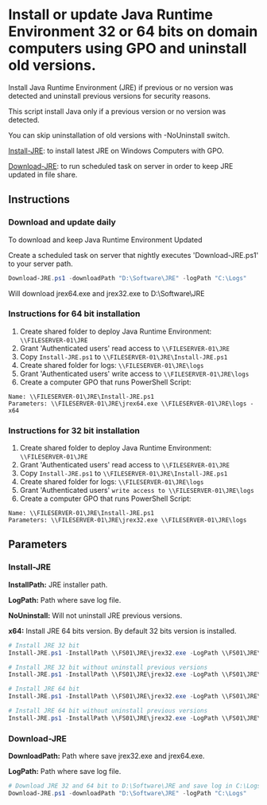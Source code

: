 # Install or update Java Runtime Environment 32 or 64 bits on domain computers using GPO and uninstall old versions.

Install Java Runtime Environment (JRE) if previous or no version was detected and uninstall previous versions for security reasons.

This script install Java only if a previous version or no version was detected.

You can skip uninstallation of old versions with -NoUninstall switch.

[Install-JRE](https://raw.githubusercontent.com/juangranados/powershell-scripts/main/Install%20Print%20Drivers%20Remotely/Install-JRE.ps1): to install latest JRE on Windows Computers with GPO.

[Download-JRE](https://raw.githubusercontent.com/juangranados/powershell-scripts/main/Install%20Print%20Drivers%20Remotely/Download-JRE.ps1): to run scheduled task on server in order to keep JRE updated in file share.

## Instructions

### Download and update daily

To download and keep Java Runtime Environment Updated

Create a scheduled task on server that nightly executes 'Download-JRE.ps1' to your server path.

```powershell
Download-JRE.ps1 -downloadPath "D:\Software\JRE" -logPath "C:\Logs"
```
Will download jrex64.exe and jrex32.exe to D:\Software\JRE

### Instructions for 64 bit installation

1. Create shared folder to deploy Java Runtime Environment: ```\\FILESERVER-01\JRE```
2. Grant 'Authenticated users' read access to ```\\FILESERVER-01\JRE```
3. Copy ```Install-JRE.ps1``` to ```\\FILESERVER-01\JRE\Install-JRE.ps1```
4. Create shared folder for logs: ```\\FILESERVER-01\JRE\logs```
5. Grant 'Authenticated users' write access to ```\\FILESERVER-01\JRE\logs```
6. Create a computer GPO that runs PowerShell Script:
```
Name: \\FILESERVER-01\JRE\Install-JRE.ps1
Parameters: \\FILESERVER-01\JRE\jrex64.exe \\FILESERVER-01\JRE\logs -x64
```

### Instructions for 32 bit installation

1. Create shared folder to deploy Java Runtime Environment: ```\\FILESERVER-01\JRE```
2. Grant 'Authenticated users' read access to ```\\FILESERVER-01\JRE```
3. Copy ```Install-JRE.ps1``` to ```\\FILESERVER-01\JRE\Install-JRE.ps1```
4. Create shared folder for logs: ```\\FILESERVER-01\JRE\logs```
5. Grant 'Authenticated users' ```write access to \\FILESERVER-01\JRE\logs```
6. Create a computer GPO that runs PowerShell Script:
```
Name: \\FILESERVER-01\JRE\Install-JRE.ps1
Parameters: \\FILESERVER-01\JRE\jrex32.exe \\FILESERVER-01\JRE\logs
```

## Parameters

### Install-JRE

**InstallPath:** JRE installer path.

**LogPath:** Path where save log file.

**NoUninstall:** Will not uninstall JRE previous versions.

**x64:** Install JRE 64 bits version. By default 32 bits version is installed.

```powershell
# Install JRE 32 bit
Install-JRE.ps1 -InstallPath \\FS01\JRE\jrex32.exe -LogPath \\FS01\JRE\Logs
```
```powershell
# Install JRE 32 bit without uninstall previous versions
Install-JRE.ps1 -InstallPath \\FS01\JRE\jrex32.exe -LogPath \\FS01\JRE\Logs -NoUninstall
```
```powershell
# Install JRE 64 bit
Install-JRE.ps1 -InstallPath \\FS01\JRE\jrex32.exe -LogPath \\FS01\JRE\Logs -x64
```
```powershell
# Install JRE 64 bit without uninstall previous versions
Install-JRE.ps1 -InstallPath \\FS01\JRE\jrex32.exe -LogPath \\FS01\JRE\Logs -x64 -NoUninstall
```

### Download-JRE

**DownloadPath:** Path where save jrex32.exe and jrex64.exe.

**LogPath:** Path where save log file.

```powershell
# Download JRE 32 and 64 bit to D:\Software\JRE and save log in C:\Logs
Download-JRE.ps1 -downloadPath "D:\Software\JRE" -logPath "C:\Logs"
```

